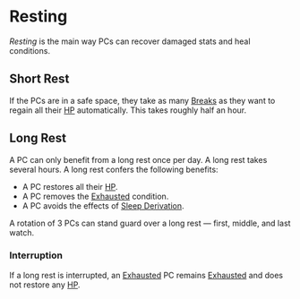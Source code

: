 # Resting

*Resting* is the main way PCs can recover damaged stats and heal conditions.

## Short Rest

If the PCs are in a safe space, they take as many [Breaks](Break.md) as they want to regain all their [HP](../../Player%20Characters/Derived%20Statistics/Hit%20Points.md) automatically. This takes roughly half an hour.

## Long Rest

A PC can only benefit from a long rest once per day. A long rest takes several hours. A long rest confers the following benefits:

- A PC restores all their [HP](../../Player%20Characters/Derived%20Statistics/Hit%20Points.md).
- A PC removes the [Exhausted](../Conditions/Exhausted.md) condition.
- A PC avoids the effects of [Sleep Derivation](../Hazards/Biological%20Hazards.md#Sleep%20Derivation).

A rotation of 3 PCs can stand guard over a long rest — first, middle, and last watch.

### Interruption

If a long rest is interrupted, an [Exhausted](../Conditions/Exhausted.md) PC remains [Exhausted](../Conditions/Exhausted.md) and does not restore any [HP](../../Player%20Characters/Derived%20Statistics/Hit%20Points.md).
